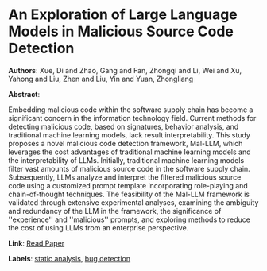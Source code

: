 # An Exploration of Large Language Models in Malicious Source Code Detection

**Authors**: Xue, Di and Zhao, Gang and Fan, Zhongqi and Li, Wei and Xu, Yahong and Liu, Zhen and Liu, Yin and Yuan, Zhongliang

**Abstract**:

Embedding malicious code within the software supply chain has become a significant concern in the information technology field. Current methods for detecting malicious code, based on signatures, behavior analysis, and traditional machine learning models, lack result interpretability. This study proposes a novel malicious code detection framework, Mal-LLM, which leverages the cost advantages of traditional machine learning models and the interpretability of LLMs. Initially, traditional machine learning models filter vast amounts of malicious source code in the software supply chain. Subsequently, LLMs analyze and interpret the filtered malicious source code using a customized prompt template incorporating role-playing and chain-of-thought techniques. The feasibility of the Mal-LLM framework is validated through extensive experimental analyses, examining the ambiguity and redundancy of the LLM in the framework, the significance of ''experience'' and ''malicious'' prompts, and exploring methods to reduce the cost of using LLMs from an enterprise perspective.

**Link**: [Read Paper](https://doi.org/10.1145/3658644.3691374)

**Labels**: [static analysis](../../labels/static_analysis.md), [bug detection](../../labels/bug_detection.md)
